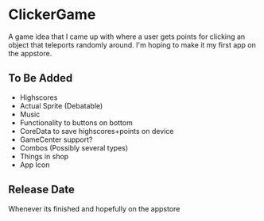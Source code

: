 # ClickerGame
A game idea that I came up with where a user gets points for clicking an object that teleports randomly around. I'm hoping to make it my first app on the appstore.
## To Be Added
- Highscores
- Actual Sprite (Debatable)
- Music
- Functionality to buttons on bottom
- CoreData to save highscores+points on device
- GameCenter support?
- Combos (Possibly several types)
- Things in shop
- App Icon
## Release Date
Whenever its finished and hopefully on the appstore
